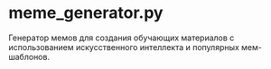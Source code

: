 # meme_generator.py
Генератор мемов для создания обучающих материалов с использованием искусственного интеллекта и популярных мем-шаблонов.
